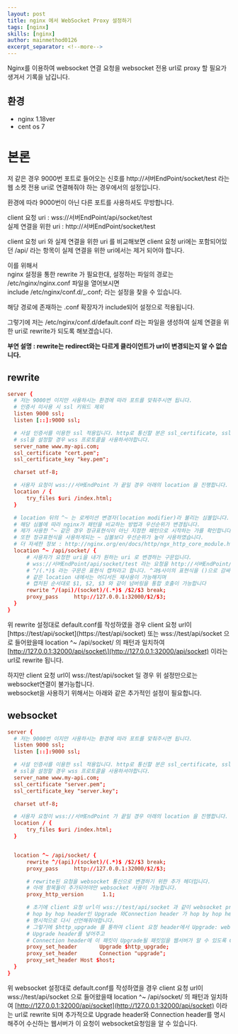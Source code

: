 ```yaml
---
layout: post
title: nginx 에서 WebSocket Proxy 설정하기
tags: [nginx]
skills: [nginx]
author: mainmethod0126
excerpt_separator: <!--more-->
---
```


Nginx를 이용하여 websocket 연결 요청을 websocket 전용 url로 proxy 할 필요가 생겨서 기록을 남깁니다.

<!--more-->

## 환경

-   nginx 1.18ver
-   cent os 7

# 본론

저 같은 경우 9000번 포트로 들어오는 신호를 http://서버EndPoint/socket/test 라는 웹 소켓 전용 uri로 연결해줘야 하는 경우에서의 설정입니다.  
  
  
환경에 따라 9000번이 아닌 다른 포트를 사용하셔도 무방합니다.  
  
  
client 요청 uri : wss://서버EndPoint/api/socket/test  
실제 연결을 위한 uri : http://서버EndPoint/socket/test  
  
  
client 요청 uri 와 실제 연결을 위한 uri 를 비교해보면 client 요청 uri에는 포함되어있던 /api/ 라는 항목이 실제 연결을 위한 uri에서는 제거 되어야 합니다.  
  
  
이를 위해서  
nginx 설정을 통한 rewrite 가 필요한대, 설정하는 파일의 경로는  
/etc/nginx/nginx.conf 파일을 열어보시면  
include /etc/nginx/conf.d/\_.conf; 라는 설정을 찾을 수 있습니다.  
  
  
해당 경로에 존재하는 .conf 확장자가 include되어 설정으로 적용됩니다.  
  
  
그렇기에 저는 /etc/nginx/conf.d/default.conf 라는 파일을 생성하여 실제 연결을 위한 uri로 rewrite가 되도록 해보겠습니다.  
  
  
**부연 설명 : rewrite는 redirect와는 다르게 클라이언트가 url이 변경되는지 알 수 없습니다.**  
  

## rewrite

```conf
server {
  # 저는 9000번 이지만 사용하시는 환경에 따라 포트를 맞춰주시면 됩니다.
  # 인증서 미사용 시 ssl 키워드 제외
  listen 9000 ssl;
  listen [::]:9000 ssl;

  # 사설 인증서를 이용한 ssl 적용입니다. http로 통신할 분은 ssl_certificate, ssl_certificate_key 항목이 제외됩니다.
  # ssl을 설정할 경우 wss 프로토콜을 사용하셔야합니다.
  server_name www.my-api.com;
  ssl_certificate "cert.pem";
  ssl_certificate_key "key.pem";

  charset utf-8;

  # 사용자 요청이 wss://서버EndPoint 가 끝일 경우 아래의 location 을 진행합니다.
  location / {
      try_files $uri /index.html;
  }

  # location 뒤의 ^~ 는 로케이션 변경자(location modifier)라 불리는 심볼입니다.
  # 해당 심볼에 따라 nginx가 패턴을 비교하는 방법과 우선순위가 변경됩니다.
  # 제가 사용한 ^~ 같은 경우 정규표현식이 아닌 지정한 패턴으로 시작하는 가를 확인합니다.
  # 또한 정규표현식을 사용하게되는 ~ 심볼보다 우선순위가 높아 사용하였습니다.
  # 더 자세한 정보 : http://nginx.org/en/docs/http/ngx_http_core_module.html 
  location ^~ /api/socket/ {    
      # 사용자가 요청한 uri을 내가 원하는 uri 로 변경하는 구문입니다.
      # wss://서버EndPoint/api/socket/test 라는 요청을 http://서버EndPoint/socket/test 과 같이 변경합니다.
      # ^/(.*)$ 라는 구문은 표현식 캡처라고 합니다. ^과$사이의 표현식을 ()으로 감싸면 캡처가 되어 이후에 $키워드를 사용하면 
      # 같은 location 내에서는 어디서든 재사용이 가능해지며
      # 캡처된 순서대로 $1, $2, $3 와 같이 넘버링을 통합 호출이 가능합니다  
      rewrite ^/(api)/(socket)/(.*)$ /$2/$3 break;
      proxy_pass     http://127.0.0.1:32000/$2/$3;
  }
}
```

  
위 rewrite 설정대로 default.conf를 작성하였을 경우 client 요청 url이 \[https://test/api/socket\](https://test/api/socket) 또는 wss://test/api/socket 으로 들어왔을때 location ^~ /api/socket/ 의 패턴과 일치하여 \[http://127.0.0.1:32000/api/socket\](http://127.0.0.1:32000/api/socket) 이라는 url로 rewrite 됩니다.

하지만 client 요청 url이 wss://test/api/socket 일 경우 위 설정만으로는 websocket연결이 불가능합니다.  
websocket을 사용하기 위해서는 아래와 같은 추가적인 설정이 필요합니다.  
  

## websocket

```conf
server {
  # 저는 9000번 이지만 사용하시는 환경에 따라 포트를 맞춰주시면 됩니다.
  listen 9000 ssl;
  listen [::]:9000 ssl;

  # 사설 인증서를 이용한 ssl 적용입니다. http로 통신할 분은 ssl_certificate, ssl_certificate_key 항목이 제외됩니다.
  # ssl을 설정할 경우 wss 프로토콜을 사용하셔야합니다.
  server_name www.my-api.com;
  ssl_certificate "server.pem";
  ssl_certificate_key "server.key";

  charset utf-8;

  # 사용자 요청이 wss://서버EndPoint 가 끝일 경우 아래의 location 을 진행합니다.
  location / {
      try_files $uri /index.html;
  }


  location ^~ /api/socket/ {    
      rewrite ^/(api)/(socket)/(.*)$ /$2/$3 break;
      proxy_pass     http://127.0.0.1:32000/$2/$3;

      # rewrite된 요청을 websocket 통신으로 변경하기 위한 추가 헤더입니다.
      # 아래 항목들이 추가되어야만 websocket 사용이 가능합니다.
      proxy_http_version      1.1;

      # 초기에 client 요청 url이 wss://test/api/socket 과 같이 websocket protocol 일 경우
      # hop by hop header인 Upgrade 와Connection header 가 hop by hop header의 특성인 다음 커넥션에 전달되지않은 특성으로 인하여
      # 명시적으로 다시 선언해줘야합니다.
      # 그렇기에 $http_upgrade 를 통하여 client 요청 header에서 Upgrade: websocket 정보를 읽어와
      # Upgrade header를 넣어주고
      # Connection header에 이 패킷이 Upgrade될 패킷임을 웹서버가 알 수 있도록 Connection "upgrade" 를 넣어줍니다.
      proxy_set_header       Upgrade $http_upgrade;
      proxy_set_header       Connection "upgrade";
      proxy_set_header Host $host;
  }
}
```

위 websocket 설정대로 default.conf를 작성하였을 경우 client 요청 url이 wss://test/api/socket 으로 들어왔을때 location ^~ /api/socket/ 의 패턴과 일치하여 [http://127.0.0.1:32000/api/socket](http://127.0.0.1:32000/api/socket) 이라는 url로 rewrite 되며 추가적으로 Upgrade header와 Connection header를 명시해주어 수신하는 웹서버가 이 요청이 websocket요청임을 알 수 있습니다.
